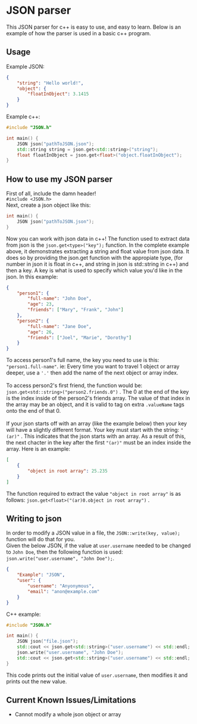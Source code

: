 # JSON parser

This JSON parser for c++ is easy to use, and easy to learn. Below is an example of how the parser is used in a basic c++ program.

## Usage

Example JSON:

```json
{
	"string": "Hello world!",
	"object": {
		"floatInObject": 3.1415
	}
}
```

Example c++:

```cpp
#include "JSON.h"

int main() {
    JSON json("pathToJSON.json");
    std::string string = json.get<std::string>("string");
    float floatInObject = json.get<float>("object.floatInObject");
}
```

## How to use my JSON parser

First of all, include the damn header!<br/>
`#include <JSON.h>`<br/>
Next, create a json object like this: <br/>

```cpp
int main() {
    JSON json("pathToJSON.json");
}
```

Now you can work with json data in c++! The function used to extract data from json is the `json.get<type>("key");` function. In the complete example above, it demonstrates extracting a string and float value from json data. It does so by providing the json.get function with the appropiate type, (for number in json it is float in c++, and string in json is std::string in c++) and then a key. A key is what is used to specify which value you'd like in the json. In this example:<br/>

```json
{
	"person1": {
		"full-name": "John Doe",
		"age": 23,
		"friends": ["Mary", "Frank", "John"]
	},
	"person2": {
		"full-name": "Jane Doe",
		"age": 26,
		"friends": ["Joel", "Marie", "Dorothy"]
	}
}
```

To access person1's full name, the key you need to use is this: `"person1.full-name"`. ie: Every time you want to travel 1 object or array deeper, use a `'.'` then add the name of the next object or array index.
<br/>
<br/>
To access person2's first friend, the function would be: `json.get<std::string>("person2.friends.0")` . The 0 at the end of the key is the index inside of the person2's friends array. The value of that index in the array may be an object, and it is valid to tag on extra `.valueName` tags onto the end of that 0.
<br/>
<br/>
If your json starts off with an array (like the example below) then your key will have a slightly different format. Your key must start with the string: `"(ar)"` . This indicates that the json starts with an array. As a result of this, the next chacter in the key after the first `"(ar)"` must be an index inside the array. Here is an example:

```json
[
	{
		"object in root array": 25.235
	}
]
```

The function required to extract the value `"object in root array"` is as follows: `json.get<float>("(ar)0.object in root array")` .

## Writing to json

In order to modify a JSON value in a file, the `JSON::write(key, value);` function will do that for you.<br>
Given the below JSON, if the value at `user.username` needed to be changed to `John Doe`, then the following function is used: `json.write("user.username", "John Doe");`.<br>

```json
{
	"Example": "JSON",
	"user": {
		"username": "Anyonymous",
		"email": "anon@example.com"
	}
}
```

C++ example:

```cpp
#include "JSON.h"

int main() {
    JSON json("file.json");
    std::cout << json.get<std::string>("user.username") << std::endl;
    json.write("user.username", "John Doe");
    std::cout << json.get<std::string>("user.username") << std::endl;
}
```

This code prints out the initial value of `user.username`, then modifies it and prints out the new value.

## Current Known Issues/Limitations

-   Cannot modify a whole json object or array
